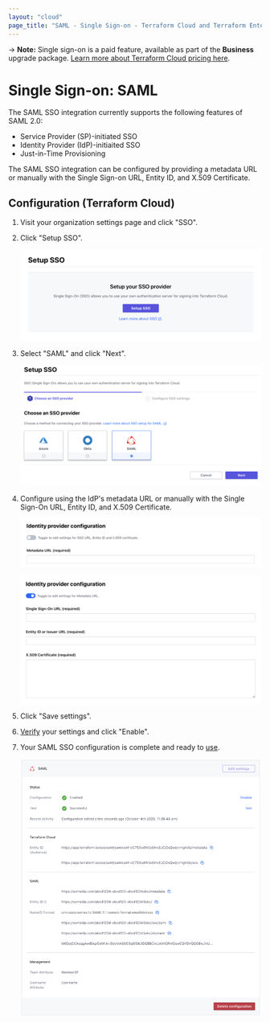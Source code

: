 ```yaml
---
layout: "cloud"
page_title: "SAML - Single Sign-on - Terraform Cloud and Terraform Enterprise"
---
```


-> **Note:** Single sign-on is a paid feature, available as part of the **Business** upgrade package. [Learn more about Terraform Cloud pricing here](https://www.hashicorp.com/products/terraform/pricing).

# Single Sign-on: SAML

The SAML SSO integration currently supports the following features of SAML 2.0:

- Service Provider (SP)-initiated SSO
- Identity Provider (IdP)-initiaited SSO
- Just-in-Time Provisioning

The SAML SSO integration can be configured by providing a metadata URL or manually with the Single Sign-on URL, Entity ID, and X.509 Certificate.

## Configuration (Terraform Cloud)

1. Visit your organization settings page and click "SSO".

2. Click "Setup SSO".

    ![sso-setup](../images/sso/setup.png)

3. Select "SAML" and click "Next".

    ![sso-wizard-choose-provider-saml](../images/sso/wizard-choose-provider-saml.png)

4. Configure using the IdP's metadata URL or manually with the Single Sign-On URL, Entity ID, and X.509 Certificate.

    ![sso-wizard-configure-settings-metadata](../images/sso/wizard-configure-settings-metadata.png)

    ![sso-wizard-configure-settings-manually](../images/sso/wizard-configure-settings-manually.png)

5. Click "Save settings".

6. [Verify](./testing.html) your settings and click "Enable".

7. Your SAML SSO configuration is complete and ready to [use](../single-sign-on.html#signing-in-with-sso).

    ![sso-settings](../images/sso/settings-saml.png)
